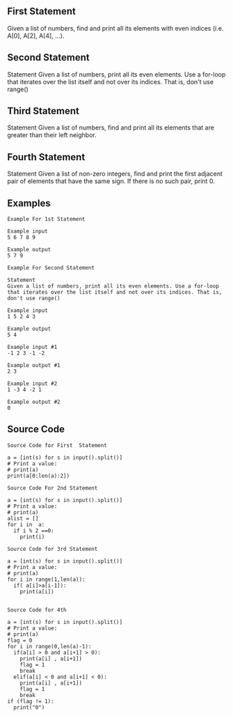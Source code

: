 ## First Statement
Given a list of numbers, find and print all its elements with even indices (i.e. A[0], A[2], A[4], ...).

## Second Statement

Statement
Given a list of numbers, print all its even elements. Use a for-loop that iterates over the list itself and not over its indices. That is, don't use range()

## Third Statement

Statement
Given a list of numbers, find and print all its elements that are greater than their left neighbor.

## Fourth Statement

Statement
Given a list of non-zero integers, find and print the first adjacent pair of elements that have the same sign. If there is no such pair, print 0.

## Examples
```
Example For 1st Statement

Example input
5 6 7 8 9

Example output
5 7 9
```

```
Example For Second Statement

Statement
Given a list of numbers, print all its even elements. Use a for-loop that iterates over the list itself and not over its indices. That is, don't use range()

```

```
Example input
1 5 2 4 3

Example output
5 4
```

```
Example input #1
-1 2 3 -1 -2

Example output #1
2 3

Example input #2
1 -3 4 -2 1

Example output #2
0

```

## Source Code

```
Source Code for First  Statement

a = [int(s) for s in input().split()]
# Print a value:
# print(a)
print(a[0:len(a):2])

```

```
Source Code For 2nd Statement

a = [int(s) for s in input().split()]
# Print a value:
# print(a)
alist = []
for i in  a:
  if i % 2 ==0:
    print(i)

```

```
Source Code for 3rd Statement

a = [int(s) for s in input().split()]
# Print a value:
# print(a)
for i in range(1,len(a)):
  if( a[i]>a[i-1]):
    print(a[i])
    
```

```
Source Code for 4th

a = [int(s) for s in input().split()]
# Print a value:
# print(a)
flag = 0
for i in range(0,len(a)-1):
  if(a[i] > 0 and a[i+1] > 0):
    print(a[i] , a[i+1])
    flag = 1
    break
  elif(a[i] < 0 and a[i+1] < 0):
    print(a[i] , a[i+1])
    flag = 1
    break
if (flag != 1):
  print("0")

```
